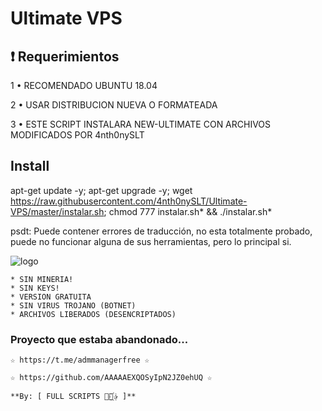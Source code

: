 # Ultimate VPS


## :heavy_exclamation_mark: Requerimientos

1 • RECOMENDADO UBUNTU 18.04

2 • USAR DISTRIBUCION NUEVA O FORMATEADA

3 • ESTE SCRIPT INSTALARA NEW-ULTIMATE CON ARCHIVOS MODIFICADOS POR 4nth0nySLT


## Install

apt-get update -y; apt-get upgrade -y; wget https://raw.githubusercontent.com/4nth0nySLT/Ultimate-VPS/master/instalar.sh; chmod 777 instalar.sh* && ./instalar.sh*

psdt: Puede contener errores de traducción, no esta totalmente probado, puede no funcionar alguna de sus herramientas, pero lo principal si.

![logo](https://raw.githubusercontent.com/4nth0nySLT/Ultimate-VPS/master/español.png)


```
* SIN MINERIA! 
* SIN KEYS! 
* VERSION GRATUITA 
* SIN VIRUS TROJANO (BOTNET) 
* ARCHIVOS LIBERADOS (DESENCRIPTADOS)
```

### Proyecto que estaba abandonado...
```
☆ https://t.me/admmanagerfree ☆

☆ https://github.com/AAAAAEXQOSyIpN2JZ0ehUQ ☆

**By: [ FULL SCRIPTS ⃘⃤꙰✰ ]**
```
